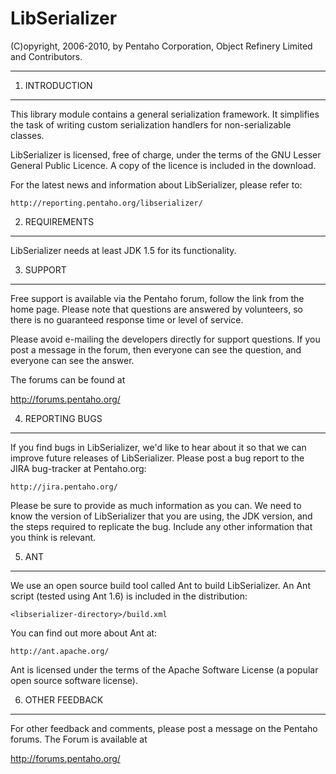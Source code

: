 LibSerializer
=============


(C)opyright, 2006-2010, by Pentaho Corporation, Object Refinery Limited and Contributors.

-----------------
1.  INTRODUCTION
-----------------
This library module contains a general serialization framework. It simplifies
the task of writing custom serialization handlers for non-serializable classes.

LibSerializer is licensed, free of charge, under the terms of the GNU Lesser
General Public Licence.  A copy of the licence is included in the download.

For the latest news and information about LibSerializer, please refer to:

    http://reporting.pentaho.org/libserializer/


2. REQUIREMENTS
---------------
LibSerializer needs at least JDK 1.5 for its functionality.


3. SUPPORT
----------
Free support is available via the Pentaho forum, follow the link
from the home page.  Please note that questions are answered by volunteers, 
so there is no guaranteed response time or level of service.

Please avoid e-mailing the developers directly for support questions.
If you post a message in the forum, then everyone can see the
question, and everyone can see the answer.

The forums can be found at

  http://forums.pentaho.org/


4. REPORTING BUGS
-----------------
If you find bugs in LibSerializer, we'd like to hear about it so that we
can improve future releases of LibSerializer.  Please post a bug report
to the JIRA bug-tracker at Pentaho.org:

    http://jira.pentaho.org/

Please be sure to provide as much information as you can.  We need to
know the version of LibSerializer that you are using, the JDK version,
and the steps required to replicate the bug.  Include any other
information that you think is relevant.


5. ANT
------
We use an open source build tool called Ant to build LibSerializer.  An
Ant script (tested using Ant 1.6) is included in the distribution:

    <libserializer-directory>/build.xml

You can find out more about Ant at:

    http://ant.apache.org/

Ant is licensed under the terms of the Apache Software License (a
popular open source software license).


6. OTHER FEEDBACK
-----------------
For other feedback and comments, please post a message on the
Pentaho forums. The Forum is available at

  http://forums.pentaho.org/

